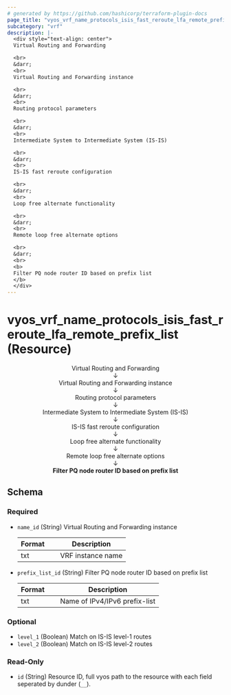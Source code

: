 ```yaml
---
# generated by https://github.com/hashicorp/terraform-plugin-docs
page_title: "vyos_vrf_name_protocols_isis_fast_reroute_lfa_remote_prefix_list Resource - vyos"
subcategory: "vrf"
description: |-
  <div style="text-align: center">
  Virtual Routing and Forwarding

  <br>
  &darr;
  <br>
  Virtual Routing and Forwarding instance

  <br>
  &darr;
  <br>
  Routing protocol parameters

  <br>
  &darr;
  <br>
  Intermediate System to Intermediate System (IS-IS)

  <br>
  &darr;
  <br>
  IS-IS fast reroute configuration

  <br>
  &darr;
  <br>
  Loop free alternate functionality

  <br>
  &darr;
  <br>
  Remote loop free alternate options

  <br>
  &darr;
  <br>
  <b>
  Filter PQ node router ID based on prefix list
  </b>
  </div>
---
```


# vyos_vrf_name_protocols_isis_fast_reroute_lfa_remote_prefix_list (Resource)

<div style="text-align: center">
Virtual Routing and Forwarding

<br>
&darr;
<br>
Virtual Routing and Forwarding instance

<br>
&darr;
<br>
Routing protocol parameters

<br>
&darr;
<br>
Intermediate System to Intermediate System (IS-IS)

<br>
&darr;
<br>
IS-IS fast reroute configuration

<br>
&darr;
<br>
Loop free alternate functionality

<br>
&darr;
<br>
Remote loop free alternate options

<br>
&darr;
<br>
<b>
Filter PQ node router ID based on prefix list
</b>
</div>



<!-- schema generated by tfplugindocs -->
## Schema

### Required

- `name_id` (String) Virtual Routing and Forwarding instance

    |  Format  &emsp;|  Description        |
    |----------------|---------------------|
    |  txt     &emsp;|  VRF instance name  |
- `prefix_list_id` (String) Filter PQ node router ID based on prefix list

    |  Format  &emsp;|  Description                    |
    |----------------|---------------------------------|
    |  txt     &emsp;|  Name of IPv4/IPv6 prefix-list  |

### Optional

- `level_1` (Boolean) Match on IS-IS level-1 routes
- `level_2` (Boolean) Match on IS-IS level-2 routes

### Read-Only

- `id` (String) Resource ID, full vyos path to the resource with each field seperated by dunder (`__`).
